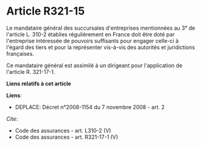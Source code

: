 # Article R321-15

Le mandataire général des succursales d'entreprises mentionnées au 3° de l'article L. 310-2 établies régulièrement en France
doit être doté par l'entreprise intéressée de pouvoirs suffisants pour engager celle-ci à l'égard des tiers et pour la
représenter vis-à-vis des autorités et juridictions françaises. 

Ce mandataire général est assimilé à un dirigeant pour l'application de l'article R. 321-17-1.

**Liens relatifs à cet article**

**Liens**:

  - DEPLACE: Décret n°2008-1154 du 7 novembre 2008 - art. 2

_Cite_:

  - Code des assurances - art. L310-2 (V)
  - Code des assurances - art. R321-17-1 (V)
